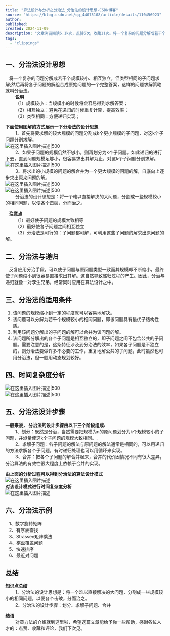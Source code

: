 ```yaml
---
title: "算法设计与分析之分治法_分治法的设计思想-CSDN博客"
source: "https://blog.csdn.net/qq_44075108/article/details/110456923"
author:
published:
created: 2024-11-09
description: "文章浏览阅读6.1k次，点赞6次，收藏11次。将一个复杂的问题分解成若干个规模较小、相互独立，但类型相同的子问题求解;然后再将各子问题的解组合成原始问题的一个完整答案，这样的问题求解策略就叫分治法。_分治法的设计思想"
tags:
  - "clippings"
---
```

## 一、分治法设计思想

   将一个复杂的问题分解成若干个规模较小、相互独立，但类型相同的子问题求解;然后再将各子问题的解组合成原始问题的一个完整答案，这样的问题求解策略就叫分治法。  
        **说明**  
        （1）规模较小：当规模小的时候将会容易得到求解答案；  
        （2）相互独立：避免在递归的时候重复计算，提高效率；  
        （3）类型相同：方便递归实现；

**下面使用图解的方式展示一下分治法的设计思想**  
        1、首先将要求解的较大规模的问题分割成k个更小规模的子问题，对这k个子问题分别求解。  
![在这里插入图片描述|500](https://i-blog.csdnimg.cn/blog_migrate/2563f92c4ba0eab94eae4a6d177bb6fd.png)  
        2、如果子问题的规模仍然不够小，则再划分为k个子问题。如此递归的进行下去，直到问题规模足够小，很容易求出其解为止，对这k个子问题分别求解。  
![在这里插入图片描述|500](https://i-blog.csdnimg.cn/blog_migrate/d0c7b4c101a4616c3a2631d38db67ff7.png)  
        3、将求出的小规模的问题的解合并为一个更大规模的问题的解，自底向上逐步求出原来问题的解。  
![在这里插入图片描述|500](https://i-blog.csdnimg.cn/blog_migrate/b27ca36827bc89dc08d14f747f404d33.png)  
![在这里插入图片描述|500](https://i-blog.csdnimg.cn/blog_migrate/d283834b82957e0a26b7402a97c002f2.png)  
        分治法的设计思想是：将一个难以直接解决的大问题，分割成一些规模较小的相同问题，以便各个击破，分而治之。

   **注意点**  
        （1）最好使子问题的规模大致相等  
        （2）最好使各子问题之间相互独立  
        （3）分治法是可行的：子问题都可解，可利用这些子问题的解求出原问题的解。

## 二、分治法与递归

   反复应用分治手段，可以使子问题与原问题类型一致而其规模却不断缩小，最终使子问题缩小到很容易直接求出其解。这自然导致递归过程的产生。因此，分治与递归就像一对孪生兄弟，经常同时应用在算法设计之中。

## 三、分治法的适用条件

1. 该问题的规模缩小到一定的程度就可以容易地解决。  
2. 该问题可以分解为若千个规模较小的相同问题，即该问题具有最优子结构性质。  
3. 利用该问题分解出的子问题的解可以合并为该问题的解。  
4. 该问题所分解出的各个子问题是相互独立的，即子问题之间不包含公共的子问题。需要注意的是，这条特征涉及到分治法的效率，如果各子问题是不独立的，则分治法要做许多不必要的工作，重复地解公共的子问题，此时虽然也可用分治法，但一般用动态规划较好。

## 四、时间复杂度分析

![在这里插入图片描述|500](https://i-blog.csdnimg.cn/blog_migrate/f3d827da681b3cc3c38a2cc4d207c0f4.png)  
![在这里插入图片描述|500](https://i-blog.csdnimg.cn/blog_migrate/d0e14c2f9cae313a5cb276cfaadfe93c.png)

## 五、分治法设计步骤

**一般来说， 分治法的设计步骤由以下三个阶段组成:**  
        1、划分：既然是分治，当然需要把规模为n的原问题划分为k个规模较小的子问题，并烬量使这k个子问题的规模大致相同。.  
        2、求解子问题：各子问题的解法与原问题的解法通常是相同的，可以用递归的方法求解各个子问题，有时递归处理也可以用循环来实现。  
        3、合并：把各个子问题的解合并起来，合并的代价因情况不同有很大差异，分治算法的有效性很大程度上依赖于合并的实现。

**由上面的分析过程可以得到分治法的算法设计模式**  
![在这里插入图片描述](https://i-blog.csdnimg.cn/blog_migrate/de48d3c154a6127f8f377225f96f2e2a.png)  
**对该设计模式进行时间复杂度分析**  
![在这里插入图片描述](https://i-blog.csdnimg.cn/blog_migrate/0b74a1d2e083a3bbfad8b04bf7810303.png)

## 六、分治法示例

   1、数字旋转矩阵  
   2、有序表查找  
   3、Strassen矩阵乘法  
   4、棋盘覆盖问题  
   5、快速排序  
   6、最近对问题

## 总结

**知识点总结**  
        1、分治法的设计思想是：将一个难以直接解决的大问题，分割成一些规模较小的相同问题，以便各个击破，分而治之。  
        2、分治法的设计步骤：划分、求解子问题、合并

**结语**  
        对蛮力法的介绍就到这里啦，希望这篇文章能给予你一些帮助，感谢各位人才的：点赞、收藏和评论，我们下次见。